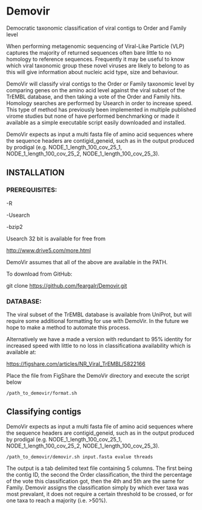 # Demovir
Democratic taxonomic classification of viral contigs to Order and Family level

When performing metagenomic sequencing of Viral-Like Particle (VLP) captures the majority of returned sequences often bare little to no homology to reference sequences. Frequently it may be useful to know which viral taxonomic group these novel viruses are likely to belong to as this will give information about nucleic acid type, size and behaviour.

DemoVir will classify viral contigs to the Order or Family taxonomic level by comparing genes on the amino acid level against the viral subset of the TrEMBL database, and then taking a vote of the Order and Family hits. Homology searches are performed by Usearch in order to increase speed. This type of method has previously been implemented in multiple published virome studies but none of have performed benchmarking or made it available as a simple executable script easily downloaded and installed.  

DemoVir expects as input a multi fasta file of amino acid sequences where the sequence headers are contigid_geneid, such as in the output produced by prodigal (e.g. NODE_1_length_100_cov_25_1, NODE_1_length_100_cov_25_2, NODE_1_length_100_cov_25_3).

## INSTALLATION

### PREREQUISITES:

-R

-Usearch

-bzip2

Usearch 32 bit is available for free from

http://www.drive5.com/more.html

DemoVir assumes that all of the above are available in the PATH.

To download from GitHub:

git clone https://github.com/feargalr/Demovir.git

### DATABASE:
The viral subset of the TrEMBL database is available from UniProt, but will require some additional formatting for use with DemoVir. In the future we hope to make a method to automate this process.

Alternatively we have a made a version with redundant to 95% identity for increased speed with little to no loss in classificationa availability which is available at:

https://figshare.com/articles/NR_Viral_TrEMBL/5822166


Place the file from FigShare the DemoVir directory and execute the script below

```
/path_to_demovir/format.sh 
```



## Classifying contigs
DemoVir expects as input a multi fasta file of amino acid sequences where the sequence headers are contigid_geneid, such as in the output produced by prodigal (e.g. NODE_1_length_100_cov_25_1, NODE_1_length_100_cov_25_2, NODE_1_length_100_cov_25_3).

```
/path_to_demovir/demovir.sh input.fasta evalue threads
```

The output is a tab delimited text file containing 5 columns. The first being the contig ID, the second the Order classification, the third the percentage of the vote this classification got, then the 4th and 5th are the same for Family. Demovir assigns the classification simply by which ever taxa was most prevalant, it does not require a certain threshold to be crossed, or for one taxa to reach a majority (i.e. >50%).
